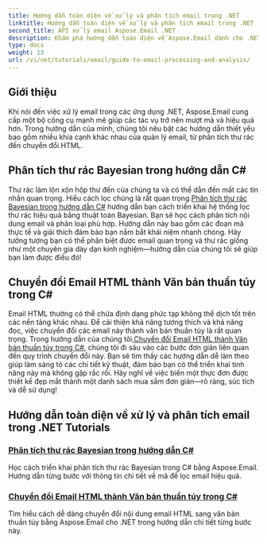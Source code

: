 ```yaml
---
title: Hướng dẫn toàn diện về xử lý và phân tích email trong .NET
linktitle: Hướng dẫn toàn diện về xử lý và phân tích email trong .NET
second_title: API xử lý email Aspose.Email .NET
description: Khám phá hướng dẫn toàn diện về Aspose.Email dành cho .NET, bao gồm xử lý email, phân tích thư rác, chuyển đổi HTML, v.v. để hợp lý hóa các ứng dụng .NET của bạn.
type: docs
weight: 13
url: /vi/net/tutorials/email/guide-to-email-processing-and-analysis/
---
```

## Giới thiệu

Khi nói đến việc xử lý email trong các ứng dụng .NET, Aspose.Email cung cấp một bộ công cụ mạnh mẽ giúp các tác vụ trở nên mượt mà và hiệu quả hơn. Trong hướng dẫn của mình, chúng tôi nêu bật các hướng dẫn thiết yếu bao gồm nhiều khía cạnh khác nhau của quản lý email, từ phân tích thư rác đến chuyển đổi HTML. 

## Phân tích thư rác Bayesian trong hướng dẫn C#
 Thư rác làm lộn xộn hộp thư đến của chúng ta và có thể dẫn đến mất các tin nhắn quan trọng. Hiểu cách lọc chúng là rất quan trọng.[Phân tích thư rác Bayesian trong hướng dẫn C#](./bayesian-spam-analysis-in-csharp/) hướng dẫn bạn cách triển khai hệ thống lọc thư rác hiệu quả bằng thuật toán Bayesian. Bạn sẽ học cách phân tích nội dung email và phân loại phù hợp. Hướng dẫn này bao gồm các đoạn mã thực tế và giải thích đảm bảo bạn nắm bắt khái niệm nhanh chóng. Hãy tưởng tượng bạn có thể phân biệt được email quan trọng và thư rác giống như một chuyên gia dày dạn kinh nghiệm—hướng dẫn của chúng tôi sẽ giúp bạn làm được điều đó!

## Chuyển đổi Email HTML thành Văn bản thuần túy trong C#
Email HTML thường có thể chứa định dạng phức tạp không thể dịch tốt trên các nền tảng khác nhau. Để cải thiện khả năng tương thích và khả năng đọc, việc chuyển đổi các email này thành văn bản thuần túy là rất quan trọng. Trong hướng dẫn của chúng tôi,[Chuyển đổi Email HTML thành Văn bản thuần túy trong C#](./convert-html-email-to-plain-text/), chúng tôi đi sâu vào các bước đơn giản liên quan đến quy trình chuyển đổi này. Bạn sẽ tìm thấy các hướng dẫn dễ làm theo giúp làm sáng tỏ các chi tiết kỹ thuật, đảm bảo bạn có thể triển khai tính năng này mà không gặp rắc rối. Hãy nghĩ về việc biến một thực đơn được thiết kế đẹp mắt thành một danh sách mua sắm đơn giản—rõ ràng, súc tích và dễ sử dụng!

## Hướng dẫn toàn diện về xử lý và phân tích email trong .NET Tutorials
### [Phân tích thư rác Bayesian trong hướng dẫn C#](./bayesian-spam-analysis-in-csharp/)
Học cách triển khai phân tích thư rác Bayesian trong C# bằng Aspose.Email. Hướng dẫn từng bước với thông tin chi tiết về mã để lọc email hiệu quả.
### [Chuyển đổi Email HTML thành Văn bản thuần túy trong C#](./convert-html-email-to-plain-text/)
Tìm hiểu cách dễ dàng chuyển đổi nội dung email HTML sang văn bản thuần túy bằng Aspose.Email cho .NET trong hướng dẫn chi tiết từng bước này.